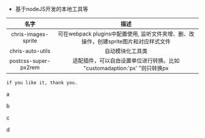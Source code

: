 + 基于nodeJS开发的本地工具等

|名字|描述|
|:---:|:----:|
|chris-images-sprite|可在webpack plugins中配置使用, 监听文件夹增、删、改操作，创建sprite图片和对应样式文件|
|chris-auto-utils|自动模块化工具类|
|postcss-super-px2rem|适配插件，可以自由设置单位进行转换。比如 "customadaption:'px' "则只转换px|


`if you like it, thank you.`

[^_^]:
    如果你喜欢，奖励作者一杯咖啡吧。~
    <img align="left" width="135" height="auto"
        title="Please give me a cup of coffee"
        src="https://github.com/host166/chris-npm-scripts/blob/master/library/WechatIGM2.jpeg" />


a

[^_^]:
b

c

d